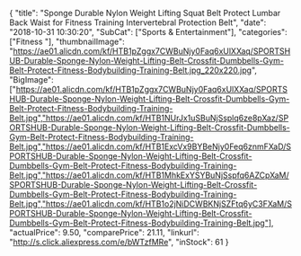 {
	"title": "Sponge Durable Nylon Weight Lifting Squat Belt Protect Lumbar Back Waist for Fitness Training Intervertebral Protection Belt",
	"date": "2018-10-31 10:30:20",
	"SubCat": ["Sports & Entertainment"],
	"categories": ["Fitness "],
	"thumbnailImage": "https://ae01.alicdn.com/kf/HTB1pZggx7CWBuNjy0Faq6xUlXXaq/SPORTSHUB-Durable-Sponge-Nylon-Weight-Lifting-Belt-Crossfit-Dumbbells-Gym-Belt-Protect-Fitness-Bodybuilding-Training-Belt.jpg_220x220.jpg",
	"BigImage": ["https://ae01.alicdn.com/kf/HTB1pZggx7CWBuNjy0Faq6xUlXXaq/SPORTSHUB-Durable-Sponge-Nylon-Weight-Lifting-Belt-Crossfit-Dumbbells-Gym-Belt-Protect-Fitness-Bodybuilding-Training-Belt.jpg","https://ae01.alicdn.com/kf/HTB1NUrJx1uSBuNjSsplq6ze8pXaz/SPORTSHUB-Durable-Sponge-Nylon-Weight-Lifting-Belt-Crossfit-Dumbbells-Gym-Belt-Protect-Fitness-Bodybuilding-Training-Belt.jpg","https://ae01.alicdn.com/kf/HTB1ExcVx9BYBeNjy0Feq6znmFXaD/SPORTSHUB-Durable-Sponge-Nylon-Weight-Lifting-Belt-Crossfit-Dumbbells-Gym-Belt-Protect-Fitness-Bodybuilding-Training-Belt.jpg","https://ae01.alicdn.com/kf/HTB1MhkExYSYBuNjSspfq6AZCpXaM/SPORTSHUB-Durable-Sponge-Nylon-Weight-Lifting-Belt-Crossfit-Dumbbells-Gym-Belt-Protect-Fitness-Bodybuilding-Training-Belt.jpg","https://ae01.alicdn.com/kf/HTB1o2jNiDCWBKNjSZFtq6yC3FXaM/SPORTSHUB-Durable-Sponge-Nylon-Weight-Lifting-Belt-Crossfit-Dumbbells-Gym-Belt-Protect-Fitness-Bodybuilding-Training-Belt.jpg"],
	"actualPrice": 9.50,
	"comparePrice": 21.11,
	"linkurl": "http://s.click.aliexpress.com/e/bWTzfMRe",
	"inStock": 61
}
